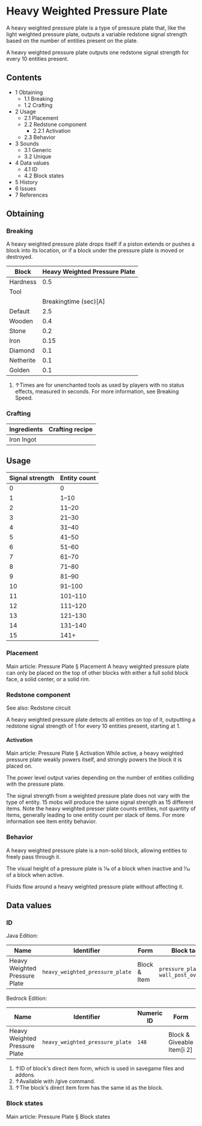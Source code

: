 # Heavy Weighted Pressure Plate
A heavy weighted pressure plate is a type of pressure plate that, like the light weighted pressure plate, outputs a variable redstone signal strength based on the number of entities present on the plate.

A heavy weighted pressure plate outputs one redstone signal strength for every 10 entities present.

## Contents
- 1 Obtaining
	- 1.1 Breaking
	- 1.2 Crafting
- 2 Usage
	- 2.1 Placement
	- 2.2 Redstone component
		- 2.2.1 Activation
	- 2.3 Behavior
- 3 Sounds
	- 3.1 Generic
	- 3.2 Unique
- 4 Data values
	- 4.1 ID
	- 4.2 Block states
- 5 History
- 6 Issues
- 7 References

## Obtaining
### Breaking
A heavy weighted pressure plate drops itself if a piston extends or pushes a block into its location, or if a block under the pressure plate is moved or destroyed.

| Block     | Heavy Weighted Pressure Plate |
|-----------|-------------------------------|
| Hardness  | 0.5                           |
| Tool      |                               |
|           | Breakingtime (sec)[A]         |
| Default   | 2.5                           |
| Wooden    | 0.4                           |
| Stone     | 0.2                           |
| Iron      | 0.15                          |
| Diamond   | 0.1                           |
| Netherite | 0.1                           |
| Golden    | 0.1                           |

1. ↑Times are for unenchanted tools as used by players with no status effects, measured in seconds. For more information, see Breaking Speed.

### Crafting
| Ingredients | Crafting recipe |
|-------------|-----------------|
| Iron Ingot  |                 |

## Usage
| Signal strength | Entity count |
|-----------------|--------------|
| 0               | 0            |
| 1               | 1–10         |
| 2               | 11–20        |
| 3               | 21–30        |
| 4               | 31–40        |
| 5               | 41–50        |
| 6               | 51–60        |
| 7               | 61–70        |
| 8               | 71–80        |
| 9               | 81–90        |
| 10              | 91–100       |
| 11              | 101–110      |
| 12              | 111–120      |
| 13              | 121–130      |
| 14              | 131–140      |
| 15              | 141+         |

### Placement
Main article: Pressure Plate § Placement
A heavy weighted pressure plate can only be placed on the top of other blocks with either a full solid block face, a solid center, or a solid rim.

### Redstone component
See also: Redstone circuit

A heavy weighted pressure plate detects all entities on top of it, outputting a redstone signal strength of 1 for every 10 entities present, starting at 1.

#### Activation
Main article: Pressure Plate § Activation
While active, a heavy weighted pressure plate weakly powers itself, and strongly powers the block it is placed on.

The power level output varies depending on the number of entities colliding with the pressure plate.

The signal strength from a weighted pressure plate does not vary with the type of entity. 15 mobs will produce the same signal strength as 15 different items. Note the heavy weighted presser plate counts entities, not quantity of items, generally leading to one entity count per stack of items. For more information see  item entity behavior.

### Behavior
A heavy weighted pressure plate is a non-solid block, allowing entities to freely pass through it.

The visual height of a pressure plate is 1⁄16 of a block when inactive and 1⁄32 of a block when active.

Fluids flow around a heavy weighted pressure plate without affecting it.

## Data values
### ID
Java Edition:

| Name                          | Identifier                      | Form         | Block tags                                 | Translation key                                 |
|-------------------------------|---------------------------------|--------------|--------------------------------------------|-------------------------------------------------|
| Heavy Weighted Pressure Plate | `heavy_weighted_pressure_plate` | Block & Item | `pressure_plates`<br/>`wall_post_override` | `block.minecraft.heavy_weighted_pressure_plate` |

Bedrock Edition:

| Name                          | Identifier                      | Numeric ID | Form                       | Item ID[i 1]   | Translation key                           |
|-------------------------------|---------------------------------|------------|----------------------------|----------------|-------------------------------------------|
| Heavy Weighted Pressure Plate | `heavy_weighted_pressure_plate` | `148`      | Block & Giveable Item[i 2] | Identical[i 3] | `tile.heavy_weighted_pressure_plate.name` |

1. ↑ID of block's direct item form, which is used in savegame files and addons.
2. ↑Available with /give command.
3. ↑The block's direct item form has the same id as the block.

### Block states
Main article: Pressure Plate § Block states

